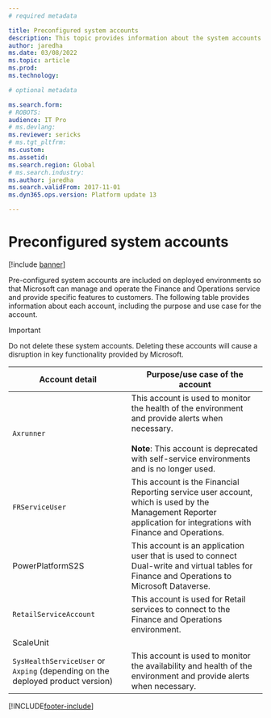 ```yaml
---
# required metadata

title: Preconfigured system accounts
description: This topic provides information about the system accounts that are pre-configured on your Finance and Operations environments.
author: jaredha
ms.date: 03/08/2022
ms.topic: article
ms.prod: 
ms.technology: 

# optional metadata

ms.search.form: 
# ROBOTS: 
audience: IT Pro
# ms.devlang: 
ms.reviewer: sericks
# ms.tgt_pltfrm: 
ms.custom: 
ms.assetid: 
ms.search.region: Global
# ms.search.industry: 
ms.author: jaredha
ms.search.validFrom: 2017-11-01
ms.dyn365.ops.version: Platform update 13

---
```


# Preconfigured system accounts

[!include [banner](../includes/banner.md)]

Pre-configured system accounts are included on deployed environments so that Microsoft can manage and operate the Finance and Operations service and provide specific features to customers. The following table provides information about each account, including the purpose and use case for the account.  

> [!IMPORTANT] 
> Do not delete these system accounts. Deleting these accounts will cause a disruption in key functionality provided by Microsoft.

| Account detail | Purpose/use case of the account|
|---|---|
| `Axrunner` | This account is used to monitor the health of the environment and provide alerts when necessary.<br><br>**Note**: This account is deprecated with self-service environments and is no longer used. |
| `FRServiceUser` | This account is the Financial Reporting service user account, which is used by the Management Reporter application for integrations with Finance and Operations. |
| PowerPlatformS2S | This account is an application user that is used to connect Dual-write and virtual tables for Finance and Operations to Microsoft Dataverse.|
| `RetailServiceAccount` | This account is used for Retail services to connect to the Finance and Operations environment. |
| ScaleUnit | |
| `SysHealthServiceUser` or `Axping` (depending on the deployed product version) | This account is used to monitor the availability and health of the environment and provide alerts when necessary. |


[!INCLUDE[footer-include](../../../includes/footer-banner.md)]
